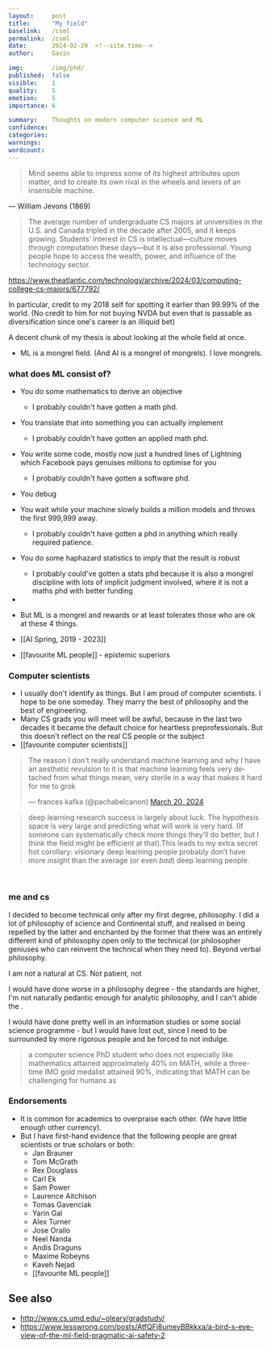 ```yaml
---
layout:     post
title:      "My field"
baselink:   /csml
permalink:  /csml
date:       2024-02-29  <!--site.time-->
author:     Gavin

img:        /img/phd/
published:  false
visible:    1
quality:    5
emotion:    5
importance: 6

summary:    Thoughts on modern computer science and ML
confidence: 
categories: 
warnings:   
wordcount:      
---
```



>  Mind seems able to impress some of its highest attributes upon matter, and to create its own rival in the wheels and levers of an insensible machine.

― William Jevons (1869)


> The average number of undergraduate CS majors at universities in the U.S. and Canada tripled in the decade after 2005, and it keeps growing. Students’ interest in CS is intellectual—culture moves through computation these days—but it is also professional. Young people hope to access the wealth, power, and influence of the technology sector.

https://www.theatlantic.com/technology/archive/2024/03/computing-college-cs-majors/677792/


In particular, credit to my 2018 self for spotting it earlier than 99.99% of the world. (No credit to him for not buying NVDA but even that is passable as diversification since one's career is an illiquid bet)


A decent chunk of my thesis is about looking at the whole field at once.

- ML is a mongrel field. (And AI is a mongrel of mongrels). I love mongrels.


### what does ML consist of?


- You do some mathematics to derive an objective
    - I probably couldn't have gotten a math phd. 
- You translate that into something you can actually implement
    - I probably couldn't have gotten an applied math phd. 
- You write some code, mostly now just a hundred lines of Lightning which Facebook pays genuises millions to optimise for you
    - I probably couldn't have gotten a software phd. 
- You debug
- You wait while your machine slowly builds a million models and throws the first 999,999 away.
    - I probably couldn't have gotten a phd in anything which really required patience. 
- You do some haphazard statistics to imply that the result is robust
    - I probably could've gotten a stats phd because it is also a mongrel discipline with lots of implicit judgment involved, where it is not a maths phd with better funding
- 
- But ML is a mongrel and rewards or at least tolerates those who are ok at these 4 things.



- [[AI Spring, 2019 - 2023]]

- [[favourite ML people]] - epistemic superiors


### Computer scientists

- I usually don't identify as things. But I am proud of computer scientists. I hope to be one someday. They marry the best of philosophy and the best of engineering.
- Many CS grads you will meet will be awful, because in the last two decades it became the default choice for heartless preprofessionals. But this doesn't reflect on the real CS people or the subject
- [[favourite computer scientists]]




<blockquote class="twitter-tweet"><p lang="en" dir="ltr">The reason I don&#39;t really understand machine learning and why I have an aesthetic revulsion to it is that machine learning feels very detached from what things mean, very sterile in a way that makes it hard for me to grok</p>&mdash; frances kafka (@pachabelcanon) <a href="https://twitter.com/pachabelcanon/status/1770472947712684492?ref_src=twsrc%5Etfw">March 20, 2024</a></blockquote> <script async src="https://platform.twitter.com/widgets.js" charset="utf-8"></script> 


> deep learning research success is largely about luck. The hypothesis space is very large and predicting what will work is very hard. (If someone can systematically check more things they’ll do better, but I think the field might be efficient at that).This leads to my extra secret hot corollary: visionary deep learning people probably don’t have more insight than the average (or even *bad*) deep learning people.


<br>

### me and cs
 
I decided to become technical only after my first degree, philosophy. I did a lot of philosophy of science and Continental stuff, and realised in being repelled by the latter and enchanted by the former that there was an entirely different kind of philosophy open only to the technical (or philosopher geniuses who can reinvent the technical when they need to). Beyond verbal philosophy.

I am not a natural at CS. Not patient, not 

I would have done worse in a philosophy degree - the standards are higher, I'm not naturally pedantic enough for analytic philosophy, and I can't abide the .

I would have done pretty well in an information studies or some social science programme - but I would have lost out, since I need to be surrounded by more rigorous people and be forced to not indulge.

<!-- https://davidstutz.de/thoughts-on-academia-and-industry-in-machine-learning-research/ -->


> a computer science PhD student who does not especially like mathematics attained approximately 40% on MATH, while a three-time IMO gold medalist attained 90%, indicating that MATH can be challenging for humans as




### Endorsements

- It is common for academics to overpraise each other. (We have little enough other currency). 
- But I have first-hand evidence that the following people are great scientists or true scholars or both:
    - Jan Brauner
    - Tom McGrath
    - Rex Douglass
    - Carl Ek
    - Sam Power
    - Laurence Aitchison
    - Tomas Gavenciak
    - Yarin Gal
    - Alex Turner
    - Jose Orallo
    - Neel Nanda
    - Andis Draguns
    - Maxime Robeyns
    - Kaveh Nejad 
    - [[favourite ML people]]



## See also

* http://www.cs.umd.edu/~oleary/gradstudy/
* https://www.lesswrong.com/posts/AtfQFj8umeyBBkkxa/a-bird-s-eye-view-of-the-ml-field-pragmatic-ai-safety-2